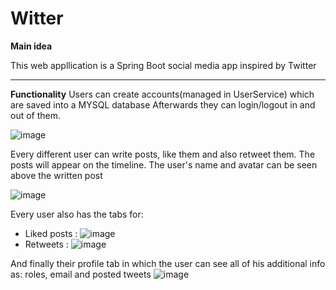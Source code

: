 # Witter

**Main idea**

This web appllication is a Spring Boot social media app inspired by Twitter

---------------------------------------

**Functionality**
Users can create accounts(managed in UserService) which are saved into a MYSQL database
Afterwards they can login/logout in and out of them.

![image](https://github.com/Angel1841/Witter/assets/96210464/bf685bb6-e6e1-40af-b604-b29d009f97d4)

Every different user can write posts, like them and also retweet them.
The posts will appear on the timeline. The user's name and avatar can be seen above the written post

![image](https://github.com/Angel1841/Witter/assets/96210464/50968c93-cbd2-450a-87ca-84af96ca5fe8)

Every user also has the tabs for:

- Liked posts :
    ![image](https://github.com/Angel1841/Witter/assets/96210464/d433f9a2-02e5-4941-9a42-3241fd9c6961)
- Retweets :
    ![image](https://github.com/Angel1841/Witter/assets/96210464/1a85e26b-e532-4e6e-93d9-f46af2701f01)

And finally their profile tab in which the user can see all of his additional info as: roles, email and posted tweets
![image](https://github.com/Angel1841/Witter/assets/96210464/ce3c50af-6444-474a-a3d0-c079eb1b02fa)


